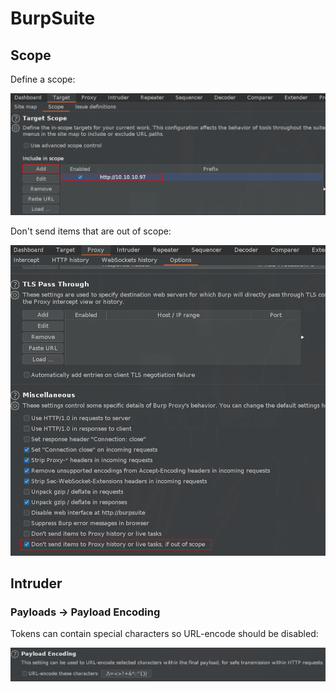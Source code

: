 # BurpSuite

## Scope

Define a scope:

![](../.gitbook/assets/burp-2.png)

Don't send items that are out of scope:

![](../.gitbook/assets/burp-1.png)

## Intruder

### Payloads -&gt; Payload Encoding

Tokens can contain special characters so URL-encode should be disabled:

![Payload Encoding Disabled](../.gitbook/assets/image%20%2822%29.png)



